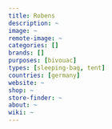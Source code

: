 ```yaml
---
title: Robens
description: ~
image: ~
remote-image: ~
categories: []
brands: []
purposes: [bivouac]
types: [sleeping-bag, tent]
countries: [germany]
website: ~
shop: ~
store-finder: ~
about: ~
wiki: ~
---
```

